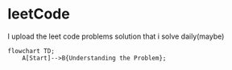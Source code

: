 # leetCode
I upload the leet code problems solution that i solve daily(maybe)

```mermaid
flowchart TD;
    A[Start]-->B{Understanding the Problem};
```
